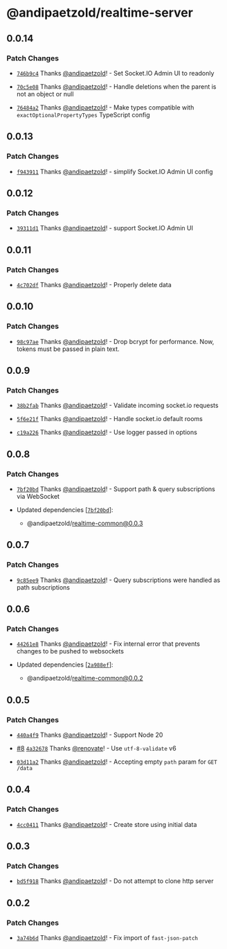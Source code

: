 # @andipaetzold/realtime-server

## 0.0.14

### Patch Changes

- [`746b9c4`](https://github.com/andipaetzold/realtime/commit/746b9c489fd82d844ae2005471822f920a2c42dd) Thanks [@andipaetzold](https://github.com/andipaetzold)! - Set Socket.IO Admin UI to readonly

- [`70c5e08`](https://github.com/andipaetzold/realtime/commit/70c5e08c125c1d7075dc2e771369d9588090c0ff) Thanks [@andipaetzold](https://github.com/andipaetzold)! - Handle deletions when the parent is not an object or null

- [`76484a2`](https://github.com/andipaetzold/realtime/commit/76484a27b650c93e6259446c0276ceb3b0cb7e11) Thanks [@andipaetzold](https://github.com/andipaetzold)! - Make types compatible with `exactOptionalPropertyTypes` TypeScript config

## 0.0.13

### Patch Changes

- [`f943911`](https://github.com/andipaetzold/realtime/commit/f9439119d347656118dabb12356c9501bdd2c3d6) Thanks [@andipaetzold](https://github.com/andipaetzold)! - simplify Socket.IO Admin UI config

## 0.0.12

### Patch Changes

- [`39311d1`](https://github.com/andipaetzold/realtime/commit/39311d146c41108578e28699cd0df83464828de9) Thanks [@andipaetzold](https://github.com/andipaetzold)! - support Socket.IO Admin UI

## 0.0.11

### Patch Changes

- [`4c702df`](https://github.com/andipaetzold/realtime/commit/4c702dfaa61ad73c25065cf06e8961e3bbd76932) Thanks [@andipaetzold](https://github.com/andipaetzold)! - Properly delete data

## 0.0.10

### Patch Changes

- [`98c97ae`](https://github.com/andipaetzold/realtime/commit/98c97ae9a38840c561d45ecb498ccf19f1d1d914) Thanks [@andipaetzold](https://github.com/andipaetzold)! - Drop bcrypt for performance. Now, tokens must be passed in plain text.

## 0.0.9

### Patch Changes

- [`38b2fab`](https://github.com/andipaetzold/realtime/commit/38b2fab09ff4035640ea9fa3e0cf3017a1cbd5b5) Thanks [@andipaetzold](https://github.com/andipaetzold)! - Validate incoming socket.io requests

- [`5f6e21f`](https://github.com/andipaetzold/realtime/commit/5f6e21f8ea5c13fd9ccac3fa89acea8968ce9d2d) Thanks [@andipaetzold](https://github.com/andipaetzold)! - Handle socket.io default rooms

- [`c19a226`](https://github.com/andipaetzold/realtime/commit/c19a22618aaecee0f36372a9cfcdb3471e17aaea) Thanks [@andipaetzold](https://github.com/andipaetzold)! - Use logger passed in options

## 0.0.8

### Patch Changes

- [`7bf20bd`](https://github.com/andipaetzold/realtime/commit/7bf20bdadfbb541e27a27014382b9403a34e351e) Thanks [@andipaetzold](https://github.com/andipaetzold)! - Support path & query subscriptions via WebSocket

- Updated dependencies [[`7bf20bd`](https://github.com/andipaetzold/realtime/commit/7bf20bdadfbb541e27a27014382b9403a34e351e)]:
  - @andipaetzold/realtime-common@0.0.3

## 0.0.7

### Patch Changes

- [`9c85ee9`](https://github.com/andipaetzold/realtime/commit/9c85ee956b0b1eb86a7381101ae75c9ed2b705f7) Thanks [@andipaetzold](https://github.com/andipaetzold)! - Query subscriptions were handled as path subscriptions

## 0.0.6

### Patch Changes

- [`44261e8`](https://github.com/andipaetzold/realtime/commit/44261e83bac595c5f4b50a7beaaf3f8eedacc823) Thanks [@andipaetzold](https://github.com/andipaetzold)! - Fix internal error that prevents changes to be pushed to websockets

- Updated dependencies [[`2a988ef`](https://github.com/andipaetzold/realtime/commit/2a988ef1968586eee63195ed82f90a419902a06d)]:
  - @andipaetzold/realtime-common@0.0.2

## 0.0.5

### Patch Changes

- [`440a4f9`](https://github.com/andipaetzold/realtime/commit/440a4f9cd7c9eaeacd33844ae651efa4d3d95186) Thanks [@andipaetzold](https://github.com/andipaetzold)! - Support Node 20

- [#8](https://github.com/andipaetzold/realtime/pull/8) [`4a32678`](https://github.com/andipaetzold/realtime/commit/4a32678fd17e1913dffa87595a2b3e00ae1d79be) Thanks [@renovate](https://github.com/apps/renovate)! - Use `utf-8-validate` v6

- [`03d11a2`](https://github.com/andipaetzold/realtime/commit/03d11a2ffe13d88c39ab7efe7ef8db1224fdfbf6) Thanks [@andipaetzold](https://github.com/andipaetzold)! - Accepting empty `path` param for `GET /data`

## 0.0.4

### Patch Changes

- [`4cc0411`](https://github.com/andipaetzold/realtime/commit/4cc04118d93a040719a715be4ef91f650cedc22d) Thanks [@andipaetzold](https://github.com/andipaetzold)! - Create store using initial data

## 0.0.3

### Patch Changes

- [`bd5f918`](https://github.com/andipaetzold/realtime/commit/bd5f9180034ba774a86c6bb46c52dea11badf2be) Thanks [@andipaetzold](https://github.com/andipaetzold)! - Do not attempt to clone http server

## 0.0.2

### Patch Changes

- [`3a74b6d`](https://github.com/andipaetzold/realtime/commit/3a74b6ddd515057c71f327386188b4fb8a079a94) Thanks [@andipaetzold](https://github.com/andipaetzold)! - Fix import of `fast-json-patch`
